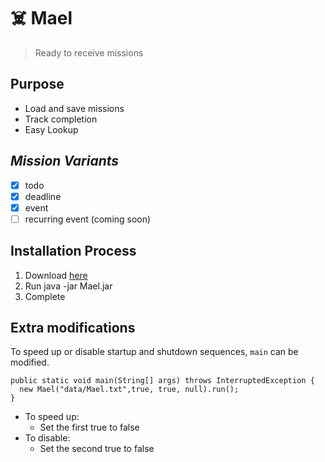 # ☠️ **Mael** 

> Ready to receive missions

## Purpose
- Load and save missions
- Track completion
- Easy Lookup

## *Mission Variants*
- [x] todo
- [x] deadline
- [x] event
- [ ] recurring event (coming soon)

## Installation Process
1. Download [here](https://github.com/MNJPeng/ip/releases/tag/v0.1)
2. Run java -jar Mael.jar
3. Complete

## Extra modifications
To speed up or disable startup and shutdown sequences, `main` can be modified.

```
public static void main(String[] args) throws InterruptedException {
  new Mael("data/Mael.txt",true, true, null).run();
}
```
- To speed up:
  - Set the first true to false
- To disable:
  - Set the second true to false
